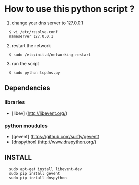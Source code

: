 How to use this python script ?
===============================


1. change your dns server to 127.0.0.1

```
  $ vi /etc/resolve.conf  
  nameserver 127.0.0.1
```
2. restart the network

```
  $ sudo /etc/init.d/networking restart
```
3. run the script

```
  $ sudo python tcpdns.py
```
## Dependencies

### libraries
* [libev] (http://libevent.org/)

### python moudules

* [gevent] (https://github.com/surfly/gevent)
* [dnspython] (http://www.dnspython.org/)

## INSTALL

```
  sudo apt-get install libevent-dev
  sudo pip install gevent
  sudo pip install dnspython
```
